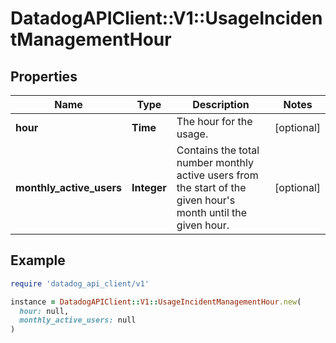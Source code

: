 # DatadogAPIClient::V1::UsageIncidentManagementHour

## Properties

| Name | Type | Description | Notes |
| ---- | ---- | ----------- | ----- |
| **hour** | **Time** | The hour for the usage. | [optional] |
| **monthly_active_users** | **Integer** | Contains the total number monthly active users from the start of the given hour&#39;s month until the given hour. | [optional] |

## Example

```ruby
require 'datadog_api_client/v1'

instance = DatadogAPIClient::V1::UsageIncidentManagementHour.new(
  hour: null,
  monthly_active_users: null
)
```

